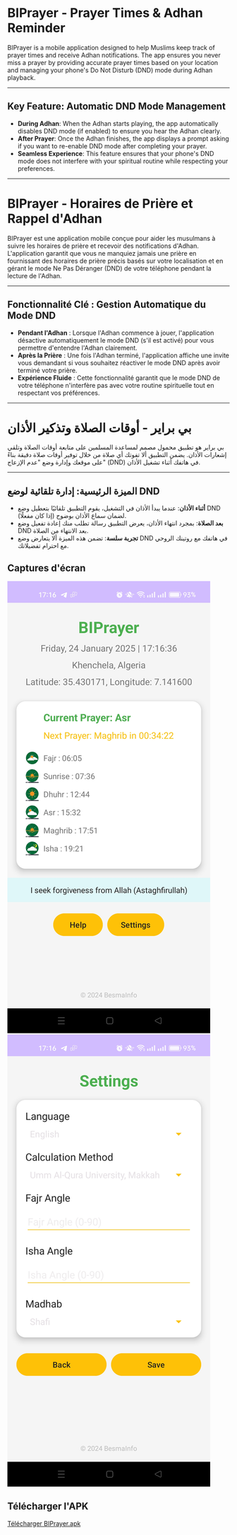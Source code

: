 # BIPrayer - Prayer Times & Adhan Reminder

BIPrayer is a mobile application designed to help Muslims keep track of prayer times and receive Adhan notifications. The app ensures you never miss a prayer by providing accurate prayer times based on your location and managing your phone's Do Not Disturb (DND) mode during Adhan playback.

---

## Key Feature: Automatic DND Mode Management
- **During Adhan**: When the Adhan starts playing, the app automatically disables DND mode (if enabled) to ensure you hear the Adhan clearly.
- **After Prayer**: Once the Adhan finishes, the app displays a prompt asking if you want to re-enable DND mode after completing your prayer.
- **Seamless Experience**: This feature ensures that your phone's DND mode does not interfere with your spiritual routine while respecting your preferences.

---

# BIPrayer - Horaires de Prière et Rappel d'Adhan

BIPrayer est une application mobile conçue pour aider les musulmans à suivre les horaires de prière et recevoir des notifications d'Adhan. L'application garantit que vous ne manquiez jamais une prière en fournissant des horaires de prière précis basés sur votre localisation et en gérant le mode Ne Pas Déranger (DND) de votre téléphone pendant la lecture de l'Adhan.

---

## Fonctionnalité Clé : Gestion Automatique du Mode DND
- **Pendant l'Adhan** : Lorsque l'Adhan commence à jouer, l'application désactive automatiquement le mode DND (s'il est activé) pour vous permettre d'entendre l'Adhan clairement.
- **Après la Prière** : Une fois l'Adhan terminé, l'application affiche une invite vous demandant si vous souhaitez réactiver le mode DND après avoir terminé votre prière.
- **Expérience Fluide** : Cette fonctionnalité garantit que le mode DND de votre téléphone n'interfère pas avec votre routine spirituelle tout en respectant vos préférences.

---

# بي براير - أوقات الصلاة وتذكير الأذان

بي براير هو تطبيق محمول مصمم لمساعدة المسلمين على متابعة أوقات الصلاة وتلقي إشعارات الأذان. يضمن التطبيق ألا تفوتك أي صلاة من خلال توفير أوقات صلاة دقيقة بناءً على موقعك وإدارة وضع "عدم الإزعاج" (DND) في هاتفك أثناء تشغيل الأذان.

---

## الميزة الرئيسية: إدارة تلقائية لوضع DND
- **أثناء الأذان**: عندما يبدأ الأذان في التشغيل، يقوم التطبيق تلقائيًا بتعطيل وضع DND (إذا كان مفعلًا) لضمان سماع الأذان بوضوح.
- **بعد الصلاة**: بمجرد انتهاء الأذان، يعرض التطبيق رسالة تطلب منك إعادة تفعيل وضع DND بعد الانتهاء من الصلاة.
- **تجربة سلسة**: تضمن هذه الميزة ألا يتعارض وضع DND في هاتفك مع روتينك الروحي مع احترام تفضيلاتك.

## Captures d'écran

![Capture d'écran 1](https://github.com/BCBLearning/BIprayer_APK/raw/main/screenshot1.jpg)
![Capture d'écran 2](https://github.com/BCBLearning/BIprayer_APK/raw/main/screenshot2.jpg)


## Télécharger l'APK

[Télécharger BIPrayer.apk](https://github.com/BCBLearning/BIprayer_APK/raw/main/BIPrayer.apk)

